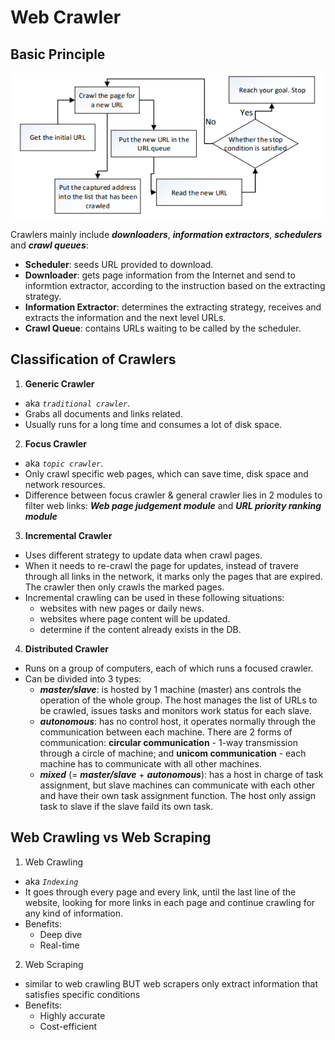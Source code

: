 # Web Crawler

## Basic Principle
![alt text](./fig.PNG)

Crawlers mainly include ***downloaders***, ***information extractors***, ***schedulers*** and ***crawl queues***:
- **Scheduler**: seeds URL provided to download.
- **Downloader**: gets page information from the Internet and send to informtion extractor, according to the instruction based on the extracting strategy.
- **Information Extractor**: determines the extracting strategy, receives and extracts the information and the next level URLs.
- **Crawl Queue**: contains URLs waiting to be called by the scheduler.

## Classification of Crawlers
1. **Generic Crawler**
- aka *`traditional crawler`*.
- Grabs all documents and links related.
- Usually runs for a long time and consumes a lot of disk space.

2. **Focus Crawler**
- aka *`topic crawler`*.
- Only crawl specific web pages, which can save time, disk space and network resources.
- Difference between focus crawler & general crawler lies in 2 modules to filter web links: ***Web page judgement module*** and ***URL priority ranking module***

3. **Incremental Crawler**
- Uses different strategy to update data when crawl pages.
- When it needs to re-crawl the page for updates, instead of travere through all links in the network, it marks only the pages that are expired. The crawler then only crawls the marked pages.
- Incremental crawling can be used in these following situations:
  - websites with new pages or daily news.
  - websites where page content will be updated.
  - determine if the content already exists in the DB.

4. **Distributed Crawler**
- Runs on a group of computers, each of which runs a focused crawler.
- Can be divided into 3 types:
  - ***master/slave***: is hosted by 1 machine (master) ans controls the operation of the whole group. The host manages the list of URLs to be crawled, issues tasks and monitors work status for each slave.
  - ***autonomous***: has no control host, it operates normally through the communication between each machine. There are 2 forms of communication: **circular communication** - 1-way transmission through a circle of machine; and **unicom communication** - each machine has to communicate with all other machines.
  - ***mixed*** (= ***master/slave*** + ***autonomous***): has a host in charge of task assignment, but slave machines can communicate with each other and have their own task assignment function. The host only assign task to slave if the slave faild its own task.

## Web Crawling vs Web Scraping
1. Web Crawling

- aka *`Indexing`*
- It goes through every page and every link, until the last line of the website, looking for more links in each page and continue crawling for any kind of information.
- Benefits:
  - Deep dive
  - Real-time

2. Web Scraping 

- similar to web crawling BUT web scrapers only extract information that satisfies specific conditions
- Benefits:
  - Highly accurate
  - Cost-efficient